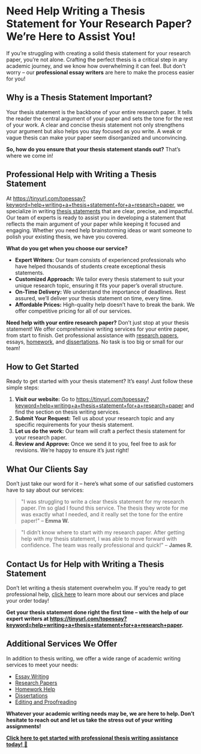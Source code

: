 # Need Help Writing a Thesis Statement for Your Research Paper? We’re Here to Assist You!

If you’re struggling with creating a solid thesis statement for your research paper, you’re not alone. Crafting the perfect thesis is a critical step in any academic journey, and we know how overwhelming it can feel. But don't worry – our **professional essay writers** are here to make the process easier for you!

## Why is a Thesis Statement Important?

Your thesis statement is the backbone of your entire research paper. It tells the reader the central argument of your paper and sets the tone for the rest of your work. A clear and concise thesis statement not only strengthens your argument but also helps you stay focused as you write. A weak or vague thesis can make your paper seem disorganized and unconvincing.

**So, how do you ensure that your thesis statement stands out?** That’s where we come in!

## Professional Help with Writing a Thesis Statement

At https://tinyurl.com/topessay?keyword=help+writing+a+thesis+statement+for+a+research+paper, we specialize in writing [thesis statements](https://tinyurl.com/topessay?keyword=help+writing+a+thesis+statement+for+a+research+paper) that are clear, precise, and impactful. Our team of experts is ready to assist you in developing a statement that reflects the main argument of your paper while keeping it focused and engaging. Whether you need help brainstorming ideas or want someone to polish your existing thesis, we have you covered.

**What do you get when you choose our service?**

- **Expert Writers:** Our team consists of experienced professionals who have helped thousands of students create exceptional thesis statements.
- **Customized Approach:** We tailor every thesis statement to suit your unique research topic, ensuring it fits your paper’s overall structure.
- **On-Time Delivery:** We understand the importance of deadlines. Rest assured, we’ll deliver your thesis statement on time, every time.
- **Affordable Prices:** High-quality help doesn’t have to break the bank. We offer competitive pricing for all of our services.

**Need help with your entire research paper?** Don’t just stop at your thesis statement! We offer comprehensive writing services for your entire paper, from start to finish. Get professional assistance with [research papers](https://tinyurl.com/topessay?keyword=help+writing+a+thesis+statement+for+a+research+paper), essays, [homework](https://tinyurl.com/topessay?keyword=help+writing+a+thesis+statement+for+a+research+paper), and [dissertations](https://tinyurl.com/topessay?keyword=help+writing+a+thesis+statement+for+a+research+paper). No task is too big or small for our team!

## How to Get Started

Ready to get started with your thesis statement? It’s easy! Just follow these simple steps:

1. **Visit our website:** Go to https://tinyurl.com/topessay?keyword=help+writing+a+thesis+statement+for+a+research+paper and find the section on thesis writing services.
2. **Submit Your Request:** Tell us about your research topic and any specific requirements for your thesis statement.
3. **Let us do the work:** Our team will craft a perfect thesis statement for your research paper.
4. **Review and Approve:** Once we send it to you, feel free to ask for revisions. We’re happy to ensure it’s just right!

## What Our Clients Say

Don’t just take our word for it – here’s what some of our satisfied customers have to say about our services:

> "I was struggling to write a clear thesis statement for my research paper. I’m so glad I found this service. The thesis they wrote for me was exactly what I needed, and it really set the tone for the entire paper!" – **Emma W.**

> "I didn’t know where to start with my research paper. After getting help with my thesis statement, I was able to move forward with confidence. The team was really professional and quick!" – **James R.**

## Contact Us for Help with Writing a Thesis Statement

Don’t let writing a thesis statement overwhelm you. If you’re ready to get professional help, [click here](https://tinyurl.com/topessay?keyword=help+writing+a+thesis+statement+for+a+research+paper) to learn more about our services and place your order today!

**Get your thesis statement done right the first time – with the help of our expert writers at https://tinyurl.com/topessay?keyword=help+writing+a+thesis+statement+for+a+research+paper.**

## Additional Services We Offer

In addition to thesis writing, we offer a wide range of academic writing services to meet your needs:

- [Essay Writing](https://tinyurl.com/topessay?keyword=help+writing+a+thesis+statement+for+a+research+paper)
- [Research Papers](https://tinyurl.com/topessay?keyword=help+writing+a+thesis+statement+for+a+research+paper)
- [Homework Help](https://tinyurl.com/topessay?keyword=help+writing+a+thesis+statement+for+a+research+paper)
- [Dissertations](https://tinyurl.com/topessay?keyword=help+writing+a+thesis+statement+for+a+research+paper)
- [Editing and Proofreading](https://tinyurl.com/topessay?keyword=help+writing+a+thesis+statement+for+a+research+paper)

**Whatever your academic writing needs may be, we are here to help. Don’t hesitate to reach out and let us take the stress out of your writing assignments!**

[**Click here to get started with professional thesis writing assistance today!** 🚀](https://tinyurl.com/topessay?keyword=help+writing+a+thesis+statement+for+a+research+paper)
